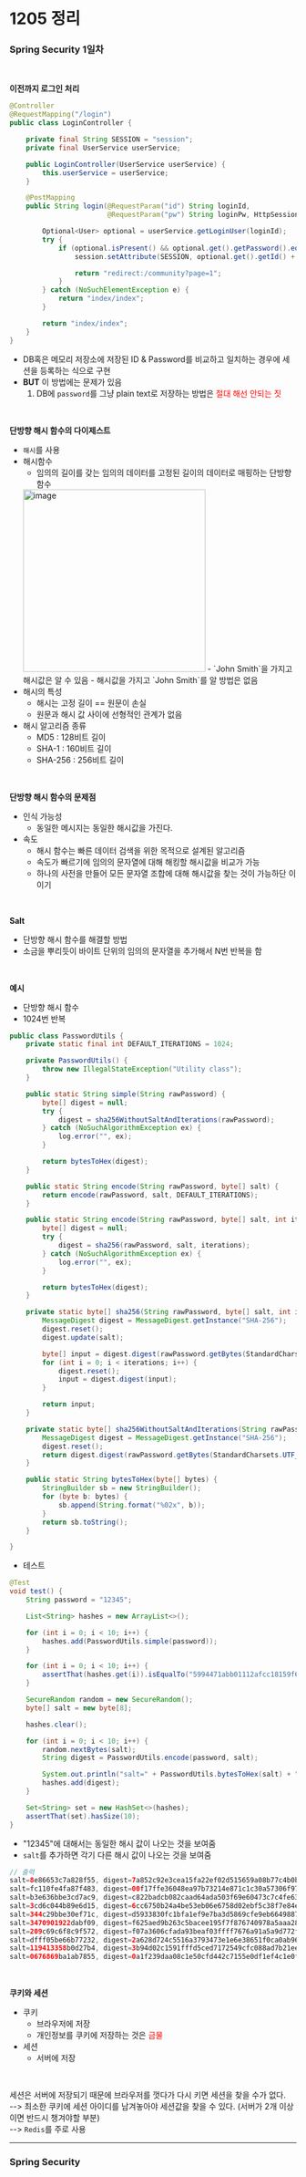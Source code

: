 # 1205 정리

### Spring Security 1일차

<br/>

**이전까지 로그인 처리**
```java
@Controller
@RequestMapping("/login")
public class LoginController {

    private final String SESSION = "session";
    private final UserService userService;

    public LoginController(UserService userService) {
        this.userService = userService;
    }

    @PostMapping
    public String login(@RequestParam("id") String loginId,
                        @RequestParam("pw") String loginPw, HttpSession session) {

        Optional<User> optional = userService.getLoginUser(loginId);
        try {
            if (optional.isPresent() && optional.get().getPassword().equals(loginPw)) {
                session.setAttribute(SESSION, optional.get().getId() + "-" + optional.get().getNickname() + "-on");

                return "redirect:/community?page=1";
            }
        } catch (NoSuchElementException e) {
            return "index/index";
        }

        return "index/index";
    }
}
```
- DB혹은 메모리 저장소에 저장된 ID & Password를 비교하고 일치하는 경우에 세션을 등록하는 식으로 구현
- **BUT** 이 방법에는 문제가 있음
    1. DB에 `password`를 그냥 plain text로 저장하는 방법은 <span style="color:red">절대 해선 안되는 짓</span>

<br/>

**단방향 해시 함수의 다이제스트**
- `해시`를 사용
- 해시함수
    - 임의의 길이를 갖는 임의의 데이터를 고정된 길이의 데이터로 매핑하는 단방향 함수
    <img width="320" alt="image" src="https://user-images.githubusercontent.com/87689191/205930764-e8387402-5f5c-4769-9e41-8ffddaed4869.png">
    - `John Smith`을 가지고 해시값은 알 수 있음
    - 해시값을 가지고 `John Smith`를 알 방법은 없음
- 해시의 특성
    - 해시는 고정 길이 == 원문이 손실
    - 원문과 해시 값 사이에 선형적인 관계가 없음
- 해시 알고리즘 종류
    - MD5 : 128비트 길이
    - SHA-1 : 160비트 길이
    - SHA-256 : 256비트 길이


<br/>

**단방향 해시 함수의 문제점**
- 인식 가능성
    - 동일한 메시지는 동일한 해시값을 가진다.
- 속도
    - 해시 함수는 빠른 데이터 검색을 위한 목적으로 설계된 알고리즘
    - 속도가 빠르기에 임의의 문자열에 대해 해킹할 해시값을 비교가 가능
    - 하나의 사전을 만들어 모든 문자열 조합에 대해 해시값을 찾는 것이 가능하단 이이기

<Br/>

**Salt**
- 단방향 해시 함수를 해결할 방법
- 소금을 뿌리듯이 바이트 단위의 임의의 문자열을 추가해서 N번 반복을 함

<br/>

**예시**
- 단방향 해시 함수
- 1024번 반복
```java
public class PasswordUtils {
    private static final int DEFAULT_ITERATIONS = 1024;

    private PasswordUtils() {
        throw new IllegalStateException("Utility class");
    }

    public static String simple(String rawPassword) {
        byte[] digest = null;
        try {
            digest = sha256WithoutSaltAndIterations(rawPassword);
        } catch (NoSuchAlgorithmException ex) {
            log.error("", ex);
        }

        return bytesToHex(digest);
    }

    public static String encode(String rawPassword, byte[] salt) {
        return encode(rawPassword, salt, DEFAULT_ITERATIONS);
    }

    public static String encode(String rawPassword, byte[] salt, int iterations) {
        byte[] digest = null;
        try {
            digest = sha256(rawPassword, salt, iterations);
        } catch (NoSuchAlgorithmException ex) {
            log.error("", ex);
        }

        return bytesToHex(digest);
    }

    private static byte[] sha256(String rawPassword, byte[] salt, int iterations) throws NoSuchAlgorithmException {
        MessageDigest digest = MessageDigest.getInstance("SHA-256");
        digest.reset();
        digest.update(salt);

        byte[] input = digest.digest(rawPassword.getBytes(StandardCharsets.UTF_8));
        for (int i = 0; i < iterations; i++) {
            digest.reset();
            input = digest.digest(input);
        }

        return input;
    }

    private static byte[] sha256WithoutSaltAndIterations(String rawPassword) throws NoSuchAlgorithmException {
        MessageDigest digest = MessageDigest.getInstance("SHA-256");
        digest.reset();
        return digest.digest(rawPassword.getBytes(StandardCharsets.UTF_8));
    }

    public static String bytesToHex(byte[] bytes) {
        StringBuilder sb = new StringBuilder();
        for (byte b: bytes) {
            sb.append(String.format("%02x", b));
        }
        return sb.toString();
    }

}
```
- 테스트 
```java
@Test
void test() {
    String password = "12345";

    List<String> hashes = new ArrayList<>();

    for (int i = 0; i < 10; i++) {
        hashes.add(PasswordUtils.simple(password));
    }

    for (int i = 0; i < 10; i++) {
        assertThat(hashes.get(i)).isEqualTo("5994471abb01112afcc18159f6cc74b4f511b99806da59b3caf5a9c173cacfc5");
    }

    SecureRandom random = new SecureRandom();
    byte[] salt = new byte[8];

    hashes.clear();

    for (int i = 0; i < 10; i++) {
        random.nextBytes(salt);
        String digest = PasswordUtils.encode(password, salt);

        System.out.println("salt=" + PasswordUtils.bytesToHex(salt) + ", digest=" + digest);
        hashes.add(digest);
    }

    Set<String> set = new HashSet<>(hashes);
    assertThat(set).hasSize(10);
}
```
- "12345"에 대해서는 동일한 해시 값이 나오는 것을 보여줌
- `salt`를 추가하면 각기 다른 해시 값이 나오는 것을 보여줌
```java
// 출력
salt=8e86653c7a828f55, digest=7a852c92e3cea15fa22ef02d515659a08b77c4b0b05989cb7aec5150a7447a53
salt=fc110fe4fa87f483, digest=00f17ffe36048ea97b73214e871c1c30a57306f97111c77a5c65f09bae1ac709
salt=b3e636bbe3cd7ac9, digest=c822badcb082caad64ada503f69e60473c7c4fe638ce3efc45460ba8fecdadc2
salt=3cd6c044b89e6d15, digest=6cc6750b24a4be53eb06e6758d02ebf5c38f7e84e929809ac004d73f664afb66
salt=344c29bbe30ef71c, digest=d5933830fc1bfa1ef9e7ba3d5869cfe9eb6649887e86ea2b2ea449eacc5ab84a
salt=3470901922dabf09, digest=f625aed9b263c5bacee195f7f876740978a5aaa283f785d4d19cf23180da0a91
salt=209c69c6f8c9f572, digest=f07a3606cfada93beaf03ffff7676a91a5a9d772f721e5d9027b53898578e5f4
salt=dfff05be66b77232, digest=2a628d724c5516a3793473e1e6e38651f0ca0ab961d0291a23aef9fe6614d7a3
salt=119413358b0d27b4, digest=3b94d02c1591fffd5ced7172549cfc088ad7b21ee47d314eb1f3a002072eb164
salt=0676869ba1ab7855, digest=0a1f239daa08c1e50cfd442c7155e0df1ef4c1e0f6e5deaeeef56bd66d07ee18
```

<Br/>

**쿠키와 세션**
- 쿠키
    - 브라우저에 저장
    - 개인정보를 쿠키에 저장하는 것은 <span style="color:red">금물</span>
- 세션
    - 서버에 저장

<br/>

세션은 서버에 저장되기 때문에 브라우저를 껏다가 다시 키면 세션을 찾을 수가 없다.   
--> 최소한 쿠키에 세션 아이디를 남겨놓아야 세션값을 찾을 수 있다. (서버가 2개 이상이면 반드시 챙겨야할 부분)  
--> `Redis`를 주로 사용

---

### Spring Security
